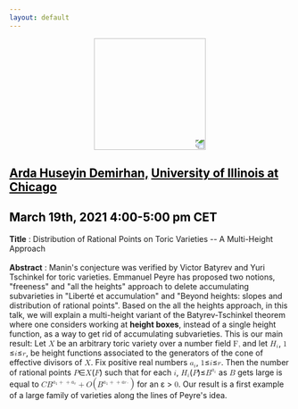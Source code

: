 ```yaml
---
layout: default
---
```


<p align="center">
  <img width="200" height="200" style="transform: rotate(0.5turn);" src="https://upload.wikimedia.org/wikipedia/commons/1/18/Rational_points_of_bounded_height_outside_the_27_lines_on_Clebsch%27s_diagonal_cubic_surface.png">
</p>

## <a href="https://sites.google.com/a/uic.edu/ardahuseyindemirhan/" style="color:black">Arda Huseyin Demirhan,</a> <a href="https://mscs.uic.edu/" style="color:black">University of Illinois at Chicago</a>
## <c style="color:black">March 19th, 2021  4:00-5:00 pm CET</c>

<b>Title</b> : Distribution of Rational Points on Toric Varieties -- A Multi-Height Approach
<br>
<br>
<b>Abstract</b> :  Manin's conjecture was verified by Victor Batyrev and Yuri Tschinkel for toric varieties. Emmanuel Peyre has proposed two notions, "freeness" and "all the heights" approach to delete accumulating subvarieties in "Liberté et accumulation" and "Beyond heights: slopes and distribution of rational points". Based on the all the heights approach, in this talk, we will explain a multi-height variant of the Batyrev-Tschinkel theorem where one considers working at **height boxes**, instead of a single height function, as a way to get rid of accumulating subvarieties. This is our main result: Let <math><mi>X</mi></math> be an arbitrary toric variety over a number field <math><mi>F,</mi></math> and let <math><msub><mi>H</mi><mi>i</mi></msub></math>, <math><mi>1</mi></math>&#8804;<math><mi>i</mi></math>&#8804;<math><mi>r</mi></math>, be height functions associated to the generators of the cone of effective divisors of <math><mi>X</mi></math>. Fix positive real numbers <math><msub><mi>a</mi><mi>i</mi></msub></math>, <math><mi>1</mi></math>&#8804;<math><mi>i</mi></math>&#8804;<math><mi>r</mi></math>. Then the number of rational points <math><mi>P</mi></math>&#8712;<math><mi>X</mi></math>(<math><mi>F</mi></math>) such that for each <math><mi>i</mi></math>, <math><msub><mi>H</mi><mi>i</mi></msub></math>(<math><mi>P</mi></math>)&#8804;<math><msup><mi>B</mi><mrow><msub><mi>a</mi><mi>i</mi></msub></mrow></msup></math> as <math><mi>B</mi></math> gets large is equal to <math><mi>C</mi><msup><mi>B</mi><mrow><msub><mi>a</mi><mi>1</mi></msub><mo>+</mo>&#183;&#183;&#183;<mo>+</mo><msub><mi>a</mi><mi>r</mi></msub></mrow></msup><mo>+</mo><mi>O</mi><mi style="font-size:23px;">(</mi><msup><mi>B</mi><mrow><msub><mi>a</mi><mi>1</mi></msub><mo>+</mo>&#183;&#183;&#183;<mo>+</mo><msub><mi>a</mi><mi>r</mi><mo>-</mo>&#x3B5;</msub></mrow></msup><mi style="font-size:23px;">)</mi></math> for an &#x3B5; > <math><mi>0</mi></math>. Our result is a first example of a large family of varieties along the lines of Peyre's idea.

